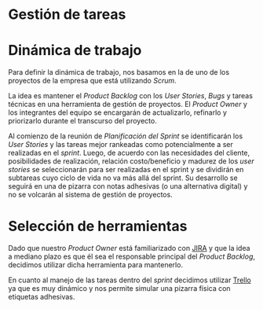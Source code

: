 # Gestión de tareas

# Dinámica de trabajo

Para definir la dinámica de trabajo, nos basamos en la de uno de los proyectos de la empresa que está utilizando _Scrum_. 

La idea es mantener el _Product Backlog_ con los _User Stories_, _Bugs_ y tareas técnicas en una herramienta de gestión de proyectos. El _Product Owner_ y los integrantes del equipo se encargarán de actualizarlo, refinarlo y priorizarlo durante el transcurso del proyecto.

Al comienzo de la reunión de _Planificación del Sprint_ se identificarán los _User Stories_ y las tareas mejor rankeadas como potencialmente a ser realizadas en el _sprint_. Luego, de  acuerdo con las necesidades del cliente, posibilidades de realización, relación costo/beneficio y madurez de los _user stories_ se seleccionarán para ser realizadas en el sprint y se dividirán en subtareas cuyo ciclo de vida no va más allá del sprint. Su desarrollo se seguirá en una de pizarra con notas adhesivas (o una alternativa digital) y no se volcarán al sistema de gestión de proyectos.

# Selección de herramientas

Dado que nuestro _Product Owner_ está familiarizado con [JIRA] y que la idea a mediano plazo es que él sea el responsable principal del _Product Backlog_, decidimos utilizar dicha herramienta para mantenerlo.

En cuanto al manejo de las tareas dentro del _sprint_ decidimos  utilizar [Trello] ya que es muy dinámico y nos permite simular una pizarra física con etiquetas adhesivas.

[Trello]: http://trello.com/
[JIRA]: http://www.atlassian.com/es/software/jira/overview